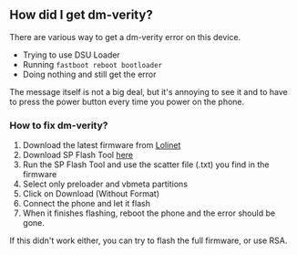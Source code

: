 ## How did I get dm-verity?

There are various way to get a dm-verity error on this device.
* Trying to use DSU Loader
* Running `fastboot reboot bootloader`
* Doing nothing and still get the error

The message itself is not a big deal, but it's annoying to see it and to have to press the power button every time you power on the phone.

### How to fix dm-verity?

1. Download the latest firmware from [Lolinet](https://mirrors.lolinet.com/firmware/lenomola/2023/penangf/official/)
2. Download SP Flash Tool [here](https://github.com/moto-penangf/penangf-sp-flash-tool/releases/tag/0.1)
3. Run the SP Flash Tool and use the scatter file (.txt) you find in the firmware
4. Select only preloader and vbmeta partitions
5. Click on Download (Without Format)
6. Connect the phone and let it flash
7. When it finishes flashing, reboot the phone and the error should be gone.


If this didn't work either, you can try to flash the full firmware, or use RSA.